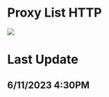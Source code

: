# Proxy List HTTP
<a href="#"><img src="https://img.shields.io/badge/HTTP Proxy-Chekecd-blue" ></a>

# Last Update
## 6/11/2023 4:30PM 
